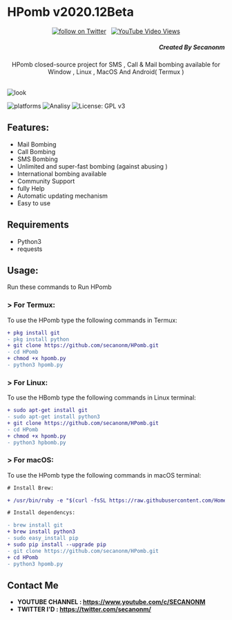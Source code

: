 # HPomb v2020.12Beta
<center>
<a href="https://twitter.com/secanonm"><img src="https://img.shields.io/twitter/follow/secanonm?style=social&logo=twitter"
            alt="follow on Twitter"></a> &nbsp
<a href="https://youtu.be/e_LwwGJ6ApQ" target="_blank">
<img alt="YouTube Video Views" src="https://img.shields.io/youtube/views/e_LwwGJ6ApQ?style=social">
</a>
</center>

<H5 class="" align="right">
  Created By Secanonm
</H5>
<p align="center">HPomb closed-source project for SMS , Call &  Mail bombing available for   Window , Linux , MacOS And Android( Termux ) </p><br>
<img src="https://repository-images.githubusercontent.com/252939958/739b8c80-7695-11ea-9812-42157e3abf74" alt="look">

![platforms](https://img.shields.io/badge/Platforms-Windows%20%7C%20Android%20%7C%20Linux%20%7C%20MacOS-orange)
![Analisy](https://img.shields.io/badge/Version-2020.12Beta-success)
![License: GPL v3](https://img.shields.io/badge/License%202.0-Apache-blue.svg)
<br>

## Features:

- Mail Bombing
- Call Bombing
- SMS Bombing
- Unlimited  and super-fast bombing (against abusing )
- International bombing available
- Community Support 
- fully Help 
- Automatic updating mechanism
- Easy to use 

## Requirements
* Python3
* requests 

## Usage:

Run these commands to Run HPomb

### > For Termux:

To use the HPomb type the following commands in Termux:
```diff
+ pkg install git
- pkg install python
+ git clone https://github.com/secanonm/HPomb.git
- cd HPomb
+ chmod +x hpomb.py
- python3 hpomb.py
```

### > For Linux:

To use the HBomb type the following commands in Linux terminal:
```diff
+ sudo apt-get install git
- sudo apt-get install python3
+ git clone https://github.com/secanonm/HPomb.git
- cd HPomb
+ chmod +x hpomb.py
- python3 hpbomb.py
```

### > For macOS:

To use the HPomb type the following commands in macOS terminal:
```diff
# Install Brew: 

+ /usr/bin/ruby -e "$(curl -fsSL https://raw.githubusercontent.com/Homebrew/install/master/install)"

# Install dependencys:

- brew install git
+ brew install python3
- sudo easy_install pip
+ sudo pip install --upgrade pip
- git clone https://github.com/secanonm/HPomb.git
+ cd HPomb
- python3 hpomb.py
```
## Contact Me
* <b>YOUTUBE CHANNEL : https://www.youtube.com/c/SECANONM</b>
* <b>TWITTER I'D : https://twitter.com/secanonm/ </b>
